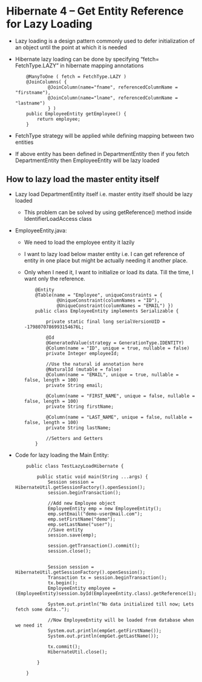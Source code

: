 # Hibernate 4 – Get Entity Reference for Lazy Loading


-	Lazy loading is a design pattern commonly used to defer initialization of an object until the point at which it is needed
-	Hibernate lazy loading can be done by specifying “fetch= FetchType.LAZY” in hibernate mapping annotations

			@ManyToOne ( fetch = FetchType.LAZY )
			@JoinColumns( {
					@JoinColumn(name="fname", referencedColumnName = "firstname"),
					@JoinColumn(name="lname", referencedColumnName = "lastname")
					} )
			public EmployeeEntity getEmployee() {
				return employee;
			}
			
			
-	FetchType strategy will be applied 	while defining mapping between two entities
-	If above entity has been defined in DepartmentEntity then if you fetch DepartmentEntity then EmployeeEntity will be lazy loaded

	
	
## 	How to lazy load the master entity itself

-	Lazy load DepartmentEntity itself i.e. master entity itself should be lazy loaded
	-	This problem can be solved by using getReference() method inside IdentifierLoadAccess class
	
	
-	EmployeeEntity.java:

	-	We need to load the employee entity it lazily
	-	I want to lazy load below master entity i.e. I can get reference of entity in one place but might be actually needing it another place. 
	-	Only when I need it, I want to initialize or load its data. Till the time, I want only the reference.


	

				@Entity
				@Table(name = "Employee", uniqueConstraints = {
						@UniqueConstraint(columnNames = "ID"),
						@UniqueConstraint(columnNames = "EMAIL") })
				public class EmployeeEntity implements Serializable {
					 
					private static final long serialVersionUID = -1798070786993154676L;
					 
					@Id
					@GeneratedValue(strategy = GenerationType.IDENTITY)
					@Column(name = "ID", unique = true, nullable = false)
					private Integer employeeId;
					 
					//Use the natural id annotation here
					@NaturalId (mutable = false)
					@Column(name = "EMAIL", unique = true, nullable = false, length = 100)
					private String email;
					 
					@Column(name = "FIRST_NAME", unique = false, nullable = false, length = 100)
					private String firstName;
					 
					@Column(name = "LAST_NAME", unique = false, nullable = false, length = 100)
					private String lastName;
				 
					//Setters and Getters
				}

				
-	Code for lazy loading the Main Entity:


			public class TestLazyLoadHibernate {
			
				public static void main(String ...args) {
					Session session = HibernateUtil.getSessionFactory().openSession();
					session.beginTransaction();
					
					//Add new Employee object
					EmployeeEntity emp = new EmployeeEntity();
					emp.setEmail("demo-user@mail.com");
					emp.setFirstName("demo");
					emp.setLastName("user");
					//Save entity
					session.save(emp);
					 
					session.getTransaction().commit();
					session.close();
				
					
					Session session = HibernateUtil.getSessionFactory().openSession();
					Transaction tx = session.beginTransaction();
					tx.begin();
					EmployeeEntity employee = (EmployeeEntity)session.byId(EmployeeEntity.class).getReference(1);
					
					System.out.println("No data initialized till now; Lets fetch some data..");
									   
					//Now EmployeeEntity will be loaded from database when we need it
					System.out.println(empGet.getFirstName());
					System.out.println(empGet.getLastName());

					tx.commit();
					HibernateUtil.close();
				
				}
			
			}


